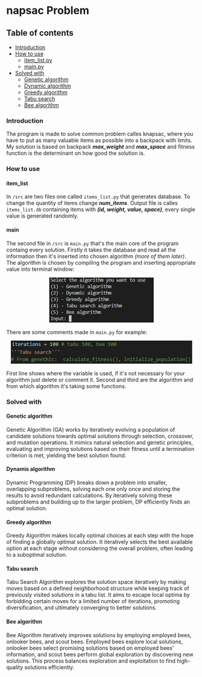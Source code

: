 # napsac Problem
## Table of contents
- [Introduction](#introduction)
- [How to use](#how-to-use)
    - [item_list.py](#item_list)
    - [main.py](#main)
- [Solved with](#solved-with)
    - [Genetic algorithm](#genetic-algorithm)
    - [Dynamic algorithm](#dynamic-algorithm)
    - [Greedy algorithm](#greedy-algorithm)
    - [Tabu search](#tabu-search)
    - [Bee algorithm](#bee-algorithm)
### Introduction
The program is made to solve common problem calles knapsac, where you have to put as many valuable items as possible into a backpack with limits. My solution is based on backpack ***max_weight*** and ***max_space*** and fitness function is the determinant on how good the solution is.
### How to use
#### item_list
In `/src` are two files one called `items_list.py` that generates database. To change the quantity of items change ***num_items***. Output file is calles `items_list.db` containing items with ***(id, weight, value, space)***, every single value is generated randomly.
#### main
The second file in `/src` is `main.py` that's the main core of the program containg every solution. Firstly it takes the database and read all the information then it's inserted into chosen algorithm *(more of them later)*. The algorithm is chosen by compiling the program and inserting appropriate value into terminal window:

<p align="center" width="100%">
    <img src="images/compiling.jpg">
</p>

There are some comments made in `main.py` for example:
<p align="center" width="100%">
    <img src="images/code.jpg">
</p>
First line shows where the variable is used, if it's not necessary for your algorithm just delete or comment it. Second and third are the algorithm and from which algorithm it's taking some functions.

### Solved with
#### Genetic algorithm
Genetic Algorithm (GA) works by iteratively evolving a population of candidate solutions towards optimal solutions through selection, crossover, and mutation operations. It mimics natural selection and genetic principles, evaluating and improving solutions based on their fitness until a termination criterion is met, yielding the best solution found.
#### Dynamis algorithm
Dynamic Programming (DP) breaks down a problem into smaller, overlapping subproblems, solving each one only once and storing the results to avoid redundant calculations. By iteratively solving these subproblems and building up to the larger problem, DP efficiently finds an optimal solution.
#### Greedy algorithm
Greedy Algorithm makes locally optimal choices at each step with the hope of finding a globally optimal solution. It iteratively selects the best available option at each stage without considering the overall problem, often leading to a suboptimal solution.
#### Tabu search
Tabu Search Algorithm explores the solution space iteratively by making moves based on a defined neighborhood structure while keeping track of previously visited solutions in a tabu list. It aims to escape local optima by forbidding certain moves for a limited number of iterations, promoting diversification, and ultimately converging to better solutions.
#### Bee algorithm
Bee Algorithm iteratively improves solutions by employing employed bees, onlooker bees, and scout bees. Employed bees explore local solutions, onlooker bees select promising solutions based on employed bees' information, and scout bees perform global exploration by discovering new solutions. This process balances exploration and exploitation to find high-quality solutions efficiently.
